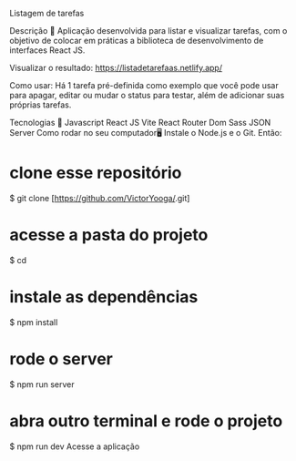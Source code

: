 Listagem de tarefas

Descrição 📄
Aplicação desenvolvida para listar e visualizar tarefas, com o objetivo de colocar em práticas a biblioteca de desenvolvimento de interfaces React JS.

Visualizar o resultado:
https://listadetarefaas.netlify.app/

Como usar:
Há 1 tarefa pré-definida como exemplo que você pode usar para apagar, editar ou mudar o status para testar, além de adicionar suas próprias tarefas.

Tecnologias 🚀
Javascript
React JS
Vite
React Router Dom
Sass
JSON Server
Como rodar no seu computador🖥️
Instale o Node.js e o Git. Então:
# clone esse repositório
$ git clone [https://github.com/VictorYooga/<desafio>.git]

# acesse a pasta do projeto
$ cd <desafio>

# instale as dependências
$ npm install

# rode o server
$ npm run server

# abra outro terminal e rode o projeto
$ npm run dev
Acesse a aplicação
